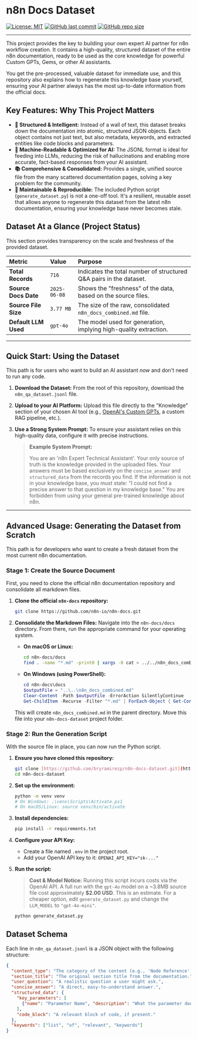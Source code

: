 # n8n Docs Dataset

[![License: MIT](https://img.shields.io/badge/License-MIT-yellow.svg)](https://github.com/bryramirezp/n8n-docs-dataset/blob/main/LICENSE)
[![GitHub last commit](https://img.shields.io/github/last-commit/bryramirezp/n8n-docs-dataset)](https://github.com/bryramirezp/n8n-docs-dataset/commits/main)
[![GitHub repo size](https://img.shields.io/github/repo-size/bryramirezp/n8n-docs-dataset)](https://github.com/bryramirezp/n8n-docs-dataset)

---

This project provides the key to building your own expert AI partner for n8n workflow creation. It contains a high-quality, structured dataset of the entire n8n documentation, ready to be used as the core knowledge for powerful Custom GPTs, Gems, or other AI assistants.

You get the pre-processed, valuable dataset for immediate use, and this repository also explains how to regenerate this knowledge base yourself, ensuring your AI partner always has the most up-to-date information from the official docs.

## Key Features: Why This Project Matters

* **🧠 Structured & Intelligent:** Instead of a wall of text, this dataset breaks down the documentation into atomic, structured JSON objects. Each object contains not just text, but also metadata, keywords, and extracted entities like code blocks and parameters.
* **🤖 Machine-Readable & Optimized for AI:** The JSONL format is ideal for feeding into LLMs, reducing the risk of hallucinations and enabling more accurate, fact-based responses from your AI assistant.
* **📚 Comprehensive & Consolidated:** Provides a single, unified source file from the many scattered documentation pages, solving a key problem for the community.
* **🔧 Maintainable & Reproducible:** The included Python script (`generate_dataset.py`) is not a one-off tool. It's a resilient, reusable asset that allows anyone to regenerate this dataset from the latest n8n documentation, ensuring your knowledge base never becomes stale.

## Dataset At a Glance (Project Status)

This section provides transparency on the scale and freshness of the provided dataset.

| Metric | Value | Purpose |
| :--- | :--- | :--- |
| **Total Records** | `716` | Indicates the total number of structured Q&A pairs in the dataset. |
| **Source Docs Date** | `2025-06-08` | Shows the "freshness" of the data, based on the source files. |
| **Source File Size**| `3.77 MB` | The size of the raw, consolidated `n8n_docs_combined.md` file. |
| **Default LLM Used**| `gpt-4o` | The model used for generation, implying high-quality extraction. |

---

## Quick Start: Using the Dataset

This path is for users who want to build an AI assistant *now* and don't need to run any code.

1.  **Download the Dataset:** From the root of this repository, download the `n8n_qa_dataset.jsonl` file.
2.  **Upload to your AI Platform:** Upload this file directly to the "Knowledge" section of your chosen AI tool (e.g., [OpenAI's Custom GPTs](https://chat.openai.com/gpts/editor), a custom RAG pipeline, etc.).
3.  **Use a Strong System Prompt:** To ensure your assistant relies on this high-quality data, configure it with precise instructions.

    > **Example System Prompt:**
    >
    > You are an 'n8n Expert Technical Assistant'. Your only source of truth is the knowledge provided in the uploaded files. Your answers must be based exclusively on the `concise_answer` and `structured_data` from the records you find. If the information is not in your knowledge base, you must state: "I could not find a precise answer to that question in my knowledge base." You are forbidden from using your general pre-trained knowledge about n8n.

---

## Advanced Usage: Generating the Dataset from Scratch

This path is for developers who want to create a fresh dataset from the most current n8n documentation.

### Stage 1: Create the Source Document

First, you need to clone the official n8n documentation repository and consolidate all markdown files.

1.  **Clone the official `n8n-docs` repository:**
    ```bash
    git clone https://github.com/n8n-io/n8n-docs.git
    ```

2.  **Consolidate the Markdown Files:** Navigate into the `n8n-docs/docs` directory. From there, run the appropriate command for your operating system.

    * **On macOS or Linux:**
        ```bash
        cd n8n-docs/docs
        find . -name "*.md" -print0 | xargs -0 cat > ../../n8n_docs_combined.md
        ```

    * **On Windows (using PowerShell):**
        ```powershell
        cd n8n-docs\docs
        $outputFile = "..\..\n8n_docs_combined.md"
        Clear-Content -Path $outputFile -ErrorAction SilentlyContinue
        Get-ChildItem -Recurse -Filter "*.md" | ForEach-Object { Get-Content $_.FullName | Add-Content -Path $outputFile }
        ```
    This will create `n8n_docs_combined.md` in the parent directory. Move this file into your `n8n-docs-dataset` project folder.

### Stage 2: Run the Generation Script

With the source file in place, you can now run the Python script.

1.  **Ensure you have cloned this repository:**
    ```bash
    git clone [https://github.com/bryramirezp/n8n-docs-dataset.git](https://github.com/bryramirezp/n8n-docs-dataset.git)
    cd n8n-docs-dataset
    ```

2.  **Set up the environment:**
    ```bash
    python -m venv venv
    # On Windows: .\venv\Scripts\Activate.ps1
    # On macOS/Linux: source venv/bin/activate
    ```

3.  **Install dependencies:**
    ```bash
    pip install -r requirements.txt
    ```

4.  **Configure your API Key:**
    * Create a file named `.env` in the project root.
    * Add your OpenAI API key to it: `OPENAI_API_KEY="sk-..."`

5.  **Run the script:**

    > **Cost & Model Notice:**
    > Running this script incurs costs via the OpenAI API. A full run with the `gpt-4o` model on a ~3.8MB source file cost approximately **$2.00 USD**. This is an estimate. For a cheaper option, edit `generate_dataset.py` and change the `LLM_MODEL` to `"gpt-4o-mini"`.

    ```bash
    python generate_dataset.py
    ```

## Dataset Schema

Each line in `n8n_qa_dataset.jsonl` is a JSON object with the following structure:

```json
{
  "content_type": "The category of the content (e.g., 'Node Reference', 'How-To Guide').",
  "section_title": "The original section title from the documentation.",
  "user_question": "A realistic question a user might ask.",
  "concise_answer": "A direct, easy-to-understand answer.",
  "structured_data": {
    "key_parameters": [
      {"name": "Parameter Name", "description": "What the parameter does.", "example": "Example value"}
    ],
    "code_block": "A relevant block of code, if present."
  },
  "keywords": ["list", "of", "relevant", "keywords"]
}
